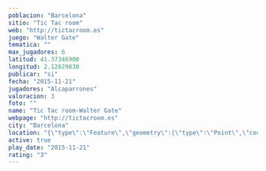 ```yaml
---
poblacion: "Barcelona"
sitio: "Tic Tac room"
web: "http://tictacroom.es"
juego: "Walter Gate"
tematica: ""
max_jugadores: 6
latitud: 41.37346900
longitud: 2.12629830
publicar: "si"
fecha: "2015-11-21"
jugadores: "Alcaparrones"
valoracion: 3
foto: ""
name: "Tic Tac room-Walter Gate"
webpage: "http://tictacroom.es"
city: "Barcelona"
location: "{\"type\":\"Feature\",\"geometry\":{\"type\":\"Point\",\"coordinates\":[2.1262983,41.373469]}}"
active: true
play_date: "2015-11-21"
rating: "3"
---
```

